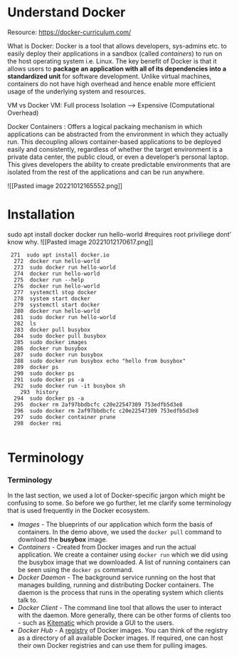 # Understand Docker

Resource: https://docker-curriculum.com/


What is Docker: Docker is a tool that allows developers, sys-admins etc. to easily deploy their applications in a sandbox (called _containers_) to run on the host operating system i.e. Linux. The key benefit of Docker is that it allows users to **package an application with all of its dependencies into a standardized unit** for software development. Unlike virtual machines, containers do not have high overhead and hence enable more efficient usage of the underlying system and resources.

VM vs Docker
VM: Full process Isolation --> Expensive (Computational Overhead)

Docker Containers : Offers a logical packaing mechanism in which applications can be abstracted from the environment in which they actually run. 
This decoupling allows container-based applications to be deployed easily and consistently, regardless of whether the target environment is a private data center, the public cloud, or even a developer’s personal laptop. This gives developers the ability to create predictable environments that are isolated from the rest of the applications and can be run anywhere.

![[Pasted image 20221012165552.png]]



# Installation

sudo apt install docker
docker run hello-world   #requires root priviliege dont' know why. 
![[Pasted image 20221012170617.png]]

```
 271  sudo apt install docker.io
  272  docker run hello-world
  273  sudo docker run hello-world
  274  docker run hello-world
  275  docker run --help
  276  docker run hello-world
  277  systemctl stop docker
  278  system start docker
  279  systemctl start docker
  280  docker run hello-world
  281  sudo docker run hello-world
  282  ls
  283  docker pull busybox
  284  sudo docker pull busybox
  285  sudo docker images
  286  docker run busybox
  287  sudo docker run busybox
  288  sudo docker run busybox echo "hello from busybox"
  289  docker ps
  290  sudo docker ps
  291  sudo docker ps -a
  292  sudo docker run -it busybox sh
    293  history
  294  sudo docker ps -a
  295  docker rm 2af97bbdbcfc c20e22547309 753edfb5d3e8
  296  sudo docker rm 2af97bbdbcfc c20e22547309 753edfb5d3e8
  297  sudo docker container prune
  298  docker rmi
  

```

# Terminology

### Terminology

In the last section, we used a lot of Docker-specific jargon which might be confusing to some. So before we go further, let me clarify some terminology that is used frequently in the Docker ecosystem.

-   _Images_ - The blueprints of our application which form the basis of containers. In the demo above, we used the `docker pull` command to download the **busybox** image.
-   _Containers_ - Created from Docker images and run the actual application. We create a container using `docker run` which we did using the busybox image that we downloaded. A list of running containers can be seen using the `docker ps` command.
-   _Docker Daemon_ - The background service running on the host that manages building, running and distributing Docker containers. The daemon is the process that runs in the operating system which clients talk to.
-   _Docker Client_ - The command line tool that allows the user to interact with the daemon. More generally, there can be other forms of clients too - such as [Kitematic](https://kitematic.com/) which provide a GUI to the users.
-   _Docker Hub_ - A [registry](https://hub.docker.com/explore/) of Docker images. You can think of the registry as a directory of all available Docker images. If required, one can host their own Docker registries and can use them for pulling images.

